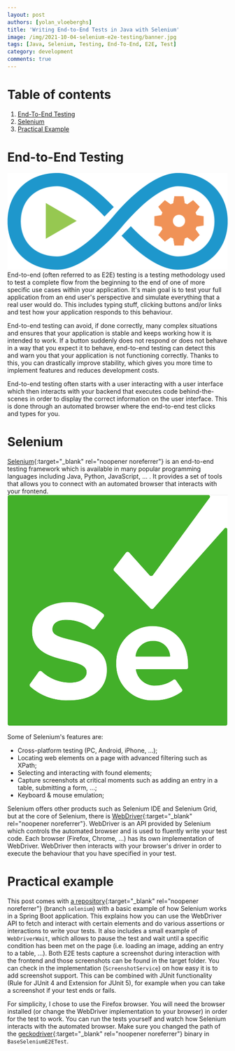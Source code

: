 ```yaml
---
layout: post
authors: [yolan_vloeberghs]
title: 'Writing End-to-End Tests in Java with Selenium'
image: /img/2021-10-04-selenium-e2e-testing/banner.jpg
tags: [Java, Selenium, Testing, End-To-End, E2E, Test]
category: development
comments: true
---
```

# Table of contents
1. [End-To-End Testing](#end-to-end-testing)
2. [Selenium](#selenium)
3. [Practical Example](#practical-example)

# End-to-End Testing
<img src = "/img/2021-10-04-selenium-e2e-testing/end-to-end.png" class = "image right medium">
End-to-end (often referred to as E2E) testing is a testing methodology used to test a complete flow from the beginning to the end of one of more specific use cases within your application.
It's main goal is to test your full application from an end user's perspective and simulate everything that a real user would do.
This includes typing stuff, clicking buttons and/or links and test how your application responds to this behaviour. 

End-to-end testing can avoid, if done correctly, many complex situations and ensures that your application is stable and keeps working how it is intended to work.
If a button suddenly does not respond or does not behave in a way that you expect it to behave, end-to-end testing can detect this and warn you that your application is not functioning correctly.
Thanks to this, you can drastically improve stability, which gives you more time to implement features and reduces development costs.

End-to-end testing often starts with a user interacting with a user interface which then interacts with your backend that executes code behind-the-scenes in order to display the correct information on the user interface.
This is done through an automated browser where the end-to-end test clicks and types for you.
# Selenium
[Selenium](https://www.selenium.dev/documentation/en/){:target="_blank" rel="noopener noreferrer"} is an end-to-end testing framework which is available in many popular programming languages including Java, Python, JavaScript, ... .
It provides a set of tools that allows you to connect with an automated browser that interacts with your frontend.
<img src = "/img/2021-10-04-selenium-e2e-testing/selenium-logo.png" class = "image right medium">

Some of Selenium's features are:
- Cross-platform testing (PC, Android, iPhone, ...);
- Locating web elements on a page with advanced filtering such as XPath;
- Selecting and interacting with found elements;
- Capture screenshots at critical moments such as adding an entry in a table, submitting a form, ...;
- Keyboard & mouse emulation;

Selenium offers other products such as Selenium IDE and Selenium Grid, but at the core of Selenium, there is [WebDriver](https://www.selenium.dev/documentation/webdriver/){:target="_blank" rel="noopener noreferrer"}.
WebDriver is an API provided by Selenium which controls the automated browser and is used to fluently write your test code. 
Each browser (Firefox, Chrome, ...) has its own implementation of WebDriver. WebDriver then interacts with your browser's driver in order to execute the behaviour that you have specified in your test.

# Practical example
This post comes with [a repository](https://github.com/yolanv/spring-boot-todo-demo/tree/selenium){:target="_blank" rel="noopener noreferrer"} (branch `selenium`) with a basic example of how Selenium works in a Spring Boot application.
This explains how you can use the WebDriver API to fetch and interact with certain elements and do various assertions or interactions to write your tests.
It also includes a small example of `WebDriverWait`, which allows to pause the test and wait until a specific condition has been met on the page (i.e. loading an image, adding an entry to a table, ...).
Both E2E tests capture a screenshot during interaction with the frontend and those screenshots can be found in the target folder. You can check in the implementation (`ScreenshotService`) on how easy it is to add screenshot support.
This can be combined with JUnit functionality (Rule for JUnit 4 and Extension for JUnit 5), for example when you can take a screenshot if your test ends or fails.

For simplicity, I chose to use the Firefox browser. You will need the browser installed (or change the WebDriver implementation to your browser) in order for the test to work.
You can run the tests yourself and watch how Selenium interacts with the automated browser. Make sure you changed the path of the [geckodriver](https://github.com/mozilla/geckodriver/releases){:target="_blank" rel="noopener noreferrer"} binary in `BaseSeleniumE2ETest`.

